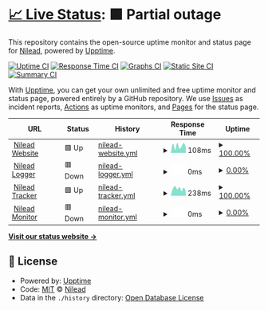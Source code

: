 # [📈 Live Status](https://status.nilead.com): <!--live status--> **🟧 Partial outage**

This repository contains the open-source uptime monitor and status page for [Nilead](https://status.nilead.com), powered by [Upptime](https://github.com/upptime/upptime).

[![Uptime CI](https://github.com/Nilead/uptime/workflows/Uptime%20CI/badge.svg)](https://github.com/Nilead/uptime/actions?query=workflow%3A%22Uptime+CI%22)
[![Response Time CI](https://github.com/Nilead/uptime/workflows/Response%20Time%20CI/badge.svg)](https://github.com/Nilead/uptime/actions?query=workflow%3A%22Response+Time+CI%22)
[![Graphs CI](https://github.com/Nilead/uptime/workflows/Graphs%20CI/badge.svg)](https://github.com/Nilead/uptime/actions?query=workflow%3A%22Graphs+CI%22)
[![Static Site CI](https://github.com/Nilead/uptime/workflows/Static%20Site%20CI/badge.svg)](https://github.com/Nilead/uptime/actions?query=workflow%3A%22Static+Site+CI%22)
[![Summary CI](https://github.com/Nilead/uptime/workflows/Summary%20CI/badge.svg)](https://github.com/Nilead/uptime/actions?query=workflow%3A%22Summary+CI%22)

With [Upptime](https://upptime.js.org), you can get your own unlimited and free uptime monitor and status page, powered entirely by a GitHub repository. We use [Issues](https://github.com/Nilead/uptime/issues) as incident reports, [Actions](https://github.com/Nilead/uptime/actions) as uptime monitors, and [Pages](https://status.nilead.com) for the status page.

<!--start: status pages-->
<!-- This summary is generated by Upptime (https://github.com/upptime/upptime) -->
<!-- Do not edit this manually, your changes will be overwritten -->
<!-- prettier-ignore -->
| URL | Status | History | Response Time | Uptime |
| --- | ------ | ------- | ------------- | ------ |
| <img alt="" src="https://icons.duckduckgo.com/ip3/nilead.com.ico" height="13"> [Nilead Website](https://nilead.com) | 🟩 Up | [nilead-website.yml](https://github.com/Nilead/uptime/commits/HEAD/history/nilead-website.yml) | <details><summary><img alt="Response time graph" src="./graphs/nilead-website/response-time-week.png" height="20"> 108ms</summary><br><a href="https://status.nilead.com/history/nilead-website"><img alt="Response time 126" src="https://img.shields.io/endpoint?url=https%3A%2F%2Fraw.githubusercontent.com%2FNilead%2Fuptime%2FHEAD%2Fapi%2Fnilead-website%2Fresponse-time.json"></a><br><a href="https://status.nilead.com/history/nilead-website"><img alt="24-hour response time 85" src="https://img.shields.io/endpoint?url=https%3A%2F%2Fraw.githubusercontent.com%2FNilead%2Fuptime%2FHEAD%2Fapi%2Fnilead-website%2Fresponse-time-day.json"></a><br><a href="https://status.nilead.com/history/nilead-website"><img alt="7-day response time 108" src="https://img.shields.io/endpoint?url=https%3A%2F%2Fraw.githubusercontent.com%2FNilead%2Fuptime%2FHEAD%2Fapi%2Fnilead-website%2Fresponse-time-week.json"></a><br><a href="https://status.nilead.com/history/nilead-website"><img alt="30-day response time 101" src="https://img.shields.io/endpoint?url=https%3A%2F%2Fraw.githubusercontent.com%2FNilead%2Fuptime%2FHEAD%2Fapi%2Fnilead-website%2Fresponse-time-month.json"></a><br><a href="https://status.nilead.com/history/nilead-website"><img alt="1-year response time 123" src="https://img.shields.io/endpoint?url=https%3A%2F%2Fraw.githubusercontent.com%2FNilead%2Fuptime%2FHEAD%2Fapi%2Fnilead-website%2Fresponse-time-year.json"></a></details> | <details><summary><a href="https://status.nilead.com/history/nilead-website">100.00%</a></summary><a href="https://status.nilead.com/history/nilead-website"><img alt="All-time uptime 99.95%" src="https://img.shields.io/endpoint?url=https%3A%2F%2Fraw.githubusercontent.com%2FNilead%2Fuptime%2FHEAD%2Fapi%2Fnilead-website%2Fuptime.json"></a><br><a href="https://status.nilead.com/history/nilead-website"><img alt="24-hour uptime 100.00%" src="https://img.shields.io/endpoint?url=https%3A%2F%2Fraw.githubusercontent.com%2FNilead%2Fuptime%2FHEAD%2Fapi%2Fnilead-website%2Fuptime-day.json"></a><br><a href="https://status.nilead.com/history/nilead-website"><img alt="7-day uptime 100.00%" src="https://img.shields.io/endpoint?url=https%3A%2F%2Fraw.githubusercontent.com%2FNilead%2Fuptime%2FHEAD%2Fapi%2Fnilead-website%2Fuptime-week.json"></a><br><a href="https://status.nilead.com/history/nilead-website"><img alt="30-day uptime 100.00%" src="https://img.shields.io/endpoint?url=https%3A%2F%2Fraw.githubusercontent.com%2FNilead%2Fuptime%2FHEAD%2Fapi%2Fnilead-website%2Fuptime-month.json"></a><br><a href="https://status.nilead.com/history/nilead-website"><img alt="1-year uptime 99.99%" src="https://img.shields.io/endpoint?url=https%3A%2F%2Fraw.githubusercontent.com%2FNilead%2Fuptime%2FHEAD%2Fapi%2Fnilead-website%2Fuptime-year.json"></a></details>
| <img alt="" src="https://icons.duckduckgo.com/ip3/logger.mynilead.com.ico" height="13"> [Nilead Logger](https://logger.mynilead.com:9502/status) | 🟥 Down | [nilead-logger.yml](https://github.com/Nilead/uptime/commits/HEAD/history/nilead-logger.yml) | <details><summary><img alt="Response time graph" src="./graphs/nilead-logger/response-time-week.png" height="20"> 0ms</summary><br><a href="https://status.nilead.com/history/nilead-logger"><img alt="Response time 178" src="https://img.shields.io/endpoint?url=https%3A%2F%2Fraw.githubusercontent.com%2FNilead%2Fuptime%2FHEAD%2Fapi%2Fnilead-logger%2Fresponse-time.json"></a><br><a href="https://status.nilead.com/history/nilead-logger"><img alt="24-hour response time 0" src="https://img.shields.io/endpoint?url=https%3A%2F%2Fraw.githubusercontent.com%2FNilead%2Fuptime%2FHEAD%2Fapi%2Fnilead-logger%2Fresponse-time-day.json"></a><br><a href="https://status.nilead.com/history/nilead-logger"><img alt="7-day response time 0" src="https://img.shields.io/endpoint?url=https%3A%2F%2Fraw.githubusercontent.com%2FNilead%2Fuptime%2FHEAD%2Fapi%2Fnilead-logger%2Fresponse-time-week.json"></a><br><a href="https://status.nilead.com/history/nilead-logger"><img alt="30-day response time 0" src="https://img.shields.io/endpoint?url=https%3A%2F%2Fraw.githubusercontent.com%2FNilead%2Fuptime%2FHEAD%2Fapi%2Fnilead-logger%2Fresponse-time-month.json"></a><br><a href="https://status.nilead.com/history/nilead-logger"><img alt="1-year response time 184" src="https://img.shields.io/endpoint?url=https%3A%2F%2Fraw.githubusercontent.com%2FNilead%2Fuptime%2FHEAD%2Fapi%2Fnilead-logger%2Fresponse-time-year.json"></a></details> | <details><summary><a href="https://status.nilead.com/history/nilead-logger">0.00%</a></summary><a href="https://status.nilead.com/history/nilead-logger"><img alt="All-time uptime 66.53%" src="https://img.shields.io/endpoint?url=https%3A%2F%2Fraw.githubusercontent.com%2FNilead%2Fuptime%2FHEAD%2Fapi%2Fnilead-logger%2Fuptime.json"></a><br><a href="https://status.nilead.com/history/nilead-logger"><img alt="24-hour uptime 0.00%" src="https://img.shields.io/endpoint?url=https%3A%2F%2Fraw.githubusercontent.com%2FNilead%2Fuptime%2FHEAD%2Fapi%2Fnilead-logger%2Fuptime-day.json"></a><br><a href="https://status.nilead.com/history/nilead-logger"><img alt="7-day uptime 0.00%" src="https://img.shields.io/endpoint?url=https%3A%2F%2Fraw.githubusercontent.com%2FNilead%2Fuptime%2FHEAD%2Fapi%2Fnilead-logger%2Fuptime-week.json"></a><br><a href="https://status.nilead.com/history/nilead-logger"><img alt="30-day uptime 1.38%" src="https://img.shields.io/endpoint?url=https%3A%2F%2Fraw.githubusercontent.com%2FNilead%2Fuptime%2FHEAD%2Fapi%2Fnilead-logger%2Fuptime-month.json"></a><br><a href="https://status.nilead.com/history/nilead-logger"><img alt="1-year uptime 43.61%" src="https://img.shields.io/endpoint?url=https%3A%2F%2Fraw.githubusercontent.com%2FNilead%2Fuptime%2FHEAD%2Fapi%2Fnilead-logger%2Fuptime-year.json"></a></details>
| <img alt="" src="https://icons.duckduckgo.com/ip3/tracker.mynilead.com.ico" height="13"> [Nilead Tracker](https://tracker.mynilead.com:9501/status) | 🟩 Up | [nilead-tracker.yml](https://github.com/Nilead/uptime/commits/HEAD/history/nilead-tracker.yml) | <details><summary><img alt="Response time graph" src="./graphs/nilead-tracker/response-time-week.png" height="20"> 238ms</summary><br><a href="https://status.nilead.com/history/nilead-tracker"><img alt="Response time 170" src="https://img.shields.io/endpoint?url=https%3A%2F%2Fraw.githubusercontent.com%2FNilead%2Fuptime%2FHEAD%2Fapi%2Fnilead-tracker%2Fresponse-time.json"></a><br><a href="https://status.nilead.com/history/nilead-tracker"><img alt="24-hour response time 135" src="https://img.shields.io/endpoint?url=https%3A%2F%2Fraw.githubusercontent.com%2FNilead%2Fuptime%2FHEAD%2Fapi%2Fnilead-tracker%2Fresponse-time-day.json"></a><br><a href="https://status.nilead.com/history/nilead-tracker"><img alt="7-day response time 238" src="https://img.shields.io/endpoint?url=https%3A%2F%2Fraw.githubusercontent.com%2FNilead%2Fuptime%2FHEAD%2Fapi%2Fnilead-tracker%2Fresponse-time-week.json"></a><br><a href="https://status.nilead.com/history/nilead-tracker"><img alt="30-day response time 180" src="https://img.shields.io/endpoint?url=https%3A%2F%2Fraw.githubusercontent.com%2FNilead%2Fuptime%2FHEAD%2Fapi%2Fnilead-tracker%2Fresponse-time-month.json"></a><br><a href="https://status.nilead.com/history/nilead-tracker"><img alt="1-year response time 170" src="https://img.shields.io/endpoint?url=https%3A%2F%2Fraw.githubusercontent.com%2FNilead%2Fuptime%2FHEAD%2Fapi%2Fnilead-tracker%2Fresponse-time-year.json"></a></details> | <details><summary><a href="https://status.nilead.com/history/nilead-tracker">100.00%</a></summary><a href="https://status.nilead.com/history/nilead-tracker"><img alt="All-time uptime 92.73%" src="https://img.shields.io/endpoint?url=https%3A%2F%2Fraw.githubusercontent.com%2FNilead%2Fuptime%2FHEAD%2Fapi%2Fnilead-tracker%2Fuptime.json"></a><br><a href="https://status.nilead.com/history/nilead-tracker"><img alt="24-hour uptime 100.00%" src="https://img.shields.io/endpoint?url=https%3A%2F%2Fraw.githubusercontent.com%2FNilead%2Fuptime%2FHEAD%2Fapi%2Fnilead-tracker%2Fuptime-day.json"></a><br><a href="https://status.nilead.com/history/nilead-tracker"><img alt="7-day uptime 100.00%" src="https://img.shields.io/endpoint?url=https%3A%2F%2Fraw.githubusercontent.com%2FNilead%2Fuptime%2FHEAD%2Fapi%2Fnilead-tracker%2Fuptime-week.json"></a><br><a href="https://status.nilead.com/history/nilead-tracker"><img alt="30-day uptime 91.82%" src="https://img.shields.io/endpoint?url=https%3A%2F%2Fraw.githubusercontent.com%2FNilead%2Fuptime%2FHEAD%2Fapi%2Fnilead-tracker%2Fuptime-month.json"></a><br><a href="https://status.nilead.com/history/nilead-tracker"><img alt="1-year uptime 93.57%" src="https://img.shields.io/endpoint?url=https%3A%2F%2Fraw.githubusercontent.com%2FNilead%2Fuptime%2FHEAD%2Fapi%2Fnilead-tracker%2Fuptime-year.json"></a></details>
| <img alt="" src="https://icons.duckduckgo.com/ip3/monitor.mynilead.com.ico" height="13"> [Nilead Monitor](https://monitor.mynilead.com:9503/status) | 🟥 Down | [nilead-monitor.yml](https://github.com/Nilead/uptime/commits/HEAD/history/nilead-monitor.yml) | <details><summary><img alt="Response time graph" src="./graphs/nilead-monitor/response-time-week.png" height="20"> 0ms</summary><br><a href="https://status.nilead.com/history/nilead-monitor"><img alt="Response time 161" src="https://img.shields.io/endpoint?url=https%3A%2F%2Fraw.githubusercontent.com%2FNilead%2Fuptime%2FHEAD%2Fapi%2Fnilead-monitor%2Fresponse-time.json"></a><br><a href="https://status.nilead.com/history/nilead-monitor"><img alt="24-hour response time 0" src="https://img.shields.io/endpoint?url=https%3A%2F%2Fraw.githubusercontent.com%2FNilead%2Fuptime%2FHEAD%2Fapi%2Fnilead-monitor%2Fresponse-time-day.json"></a><br><a href="https://status.nilead.com/history/nilead-monitor"><img alt="7-day response time 0" src="https://img.shields.io/endpoint?url=https%3A%2F%2Fraw.githubusercontent.com%2FNilead%2Fuptime%2FHEAD%2Fapi%2Fnilead-monitor%2Fresponse-time-week.json"></a><br><a href="https://status.nilead.com/history/nilead-monitor"><img alt="30-day response time 0" src="https://img.shields.io/endpoint?url=https%3A%2F%2Fraw.githubusercontent.com%2FNilead%2Fuptime%2FHEAD%2Fapi%2Fnilead-monitor%2Fresponse-time-month.json"></a><br><a href="https://status.nilead.com/history/nilead-monitor"><img alt="1-year response time 157" src="https://img.shields.io/endpoint?url=https%3A%2F%2Fraw.githubusercontent.com%2FNilead%2Fuptime%2FHEAD%2Fapi%2Fnilead-monitor%2Fresponse-time-year.json"></a></details> | <details><summary><a href="https://status.nilead.com/history/nilead-monitor">0.00%</a></summary><a href="https://status.nilead.com/history/nilead-monitor"><img alt="All-time uptime 44.01%" src="https://img.shields.io/endpoint?url=https%3A%2F%2Fraw.githubusercontent.com%2FNilead%2Fuptime%2FHEAD%2Fapi%2Fnilead-monitor%2Fuptime.json"></a><br><a href="https://status.nilead.com/history/nilead-monitor"><img alt="24-hour uptime 0.00%" src="https://img.shields.io/endpoint?url=https%3A%2F%2Fraw.githubusercontent.com%2FNilead%2Fuptime%2FHEAD%2Fapi%2Fnilead-monitor%2Fuptime-day.json"></a><br><a href="https://status.nilead.com/history/nilead-monitor"><img alt="7-day uptime 0.00%" src="https://img.shields.io/endpoint?url=https%3A%2F%2Fraw.githubusercontent.com%2FNilead%2Fuptime%2FHEAD%2Fapi%2Fnilead-monitor%2Fuptime-week.json"></a><br><a href="https://status.nilead.com/history/nilead-monitor"><img alt="30-day uptime 1.38%" src="https://img.shields.io/endpoint?url=https%3A%2F%2Fraw.githubusercontent.com%2FNilead%2Fuptime%2FHEAD%2Fapi%2Fnilead-monitor%2Fuptime-month.json"></a><br><a href="https://status.nilead.com/history/nilead-monitor"><img alt="1-year uptime 18.97%" src="https://img.shields.io/endpoint?url=https%3A%2F%2Fraw.githubusercontent.com%2FNilead%2Fuptime%2FHEAD%2Fapi%2Fnilead-monitor%2Fuptime-year.json"></a></details>

<!--end: status pages-->

[**Visit our status website →**](https://status.nilead.com)

## 📄 License

- Powered by: [Upptime](https://github.com/upptime/upptime)
- Code: [MIT](./LICENSE) © [Nilead](https://status.nilead.com)
- Data in the `./history` directory: [Open Database License](https://opendatacommons.org/licenses/odbl/1-0/)

